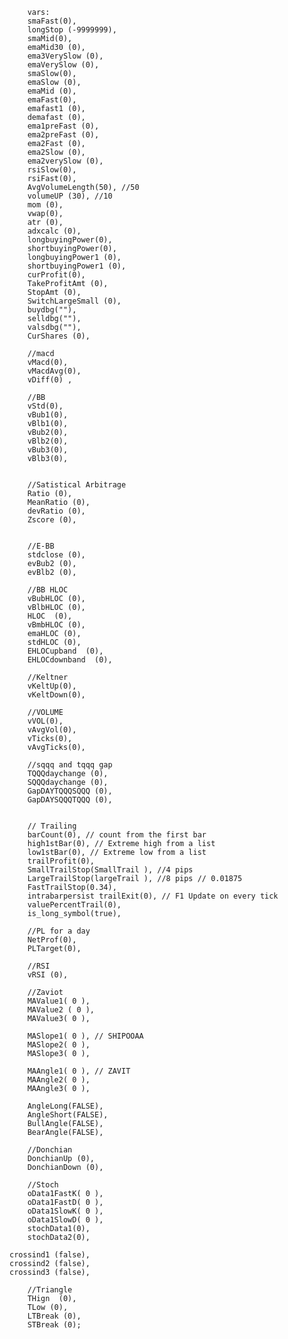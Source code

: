 
        vars:
        smaFast(0),
        longStop (-9999999),
        smaMid(0),
        emaMid30 (0),
        ema3VerySlow (0),
        emaVerySlow (0),
        smaSlow(0),
        emaSlow (0),
        emaMid (0),
        emaFast(0),
        emafast1 (0),
        demafast (0),
        ema1preFast (0), 
        ema2preFast (0), 
        ema2Fast (0),
        ema2Slow (0),
        ema2verySlow (0),
        rsiSlow(0),
        rsiFast(0),
        AvgVolumeLength(50), //50
        volumeUP (30), //10
        mom (0),
        vwap(0), 
        atr (0),
        adxcalc (0),
        longbuyingPower(0),
        shortbuyingPower(0),
        longbuyingPower1 (0),
        shortbuyingPower1 (0),
        curProfit(0),
        TakeProfitAmt (0),
        StopAmt (0),
        SwitchLargeSmall (0),
        buydbg(""),
        selldbg(""),
        valsdbg(""),
        CurShares (0),

        //macd
        vMacd(0), 
        vMacdAvg(0), 
        vDiff(0) ,

        //BB
        vStd(0),
        vBub1(0),
        vBlb1(0),
        vBub2(0),
        vBlb2(0),
        vBub3(0),
        vBlb3(0),


        //Satistical Arbitrage
        Ratio (0),
        MeanRatio (0),
        devRatio (0),
        Zscore (0),


        //E-BB
        stdclose (0),
        evBub2 (0),
        evBlb2 (0),

        //BB HLOC
        vBubHLOC (0),
        vBlbHLOC (0),
        HLOC  (0),
        vBmbHLOC (0),
        emaHLOC (0),
        stdHLOC (0),
        EHLOCupband  (0),
        EHLOCdownband  (0),

        //Keltner
        vKeltUp(0),
        vKeltDown(0),

        //VOLUME
        vVOL(0),
        vAvgVol(0),
        vTicks(0),
        vAvgTicks(0),

        //sqqq and tqqq gap
        TQQQdaychange (0),
        SQQQdaychange (0),
        GapDAYTQQQSQQQ (0),
        GapDAYSQQQTQQQ (0),


        // Trailing
        barCount(0), // count from the first bar
        high1stBar(0), // Extreme high from a list 
        low1stBar(0), // Extreme low from a list 
        trailProfit(0),
        SmallTrailStop(SmallTrail ), //4 pips 
        LargeTrailStop(largeTrail ), //8 pips // 0.01875
        FastTrailStop(0.34),
        intrabarpersist trailExit(0), // F1 Update on every tick
        valuePercentTrail(0),
        is_long_symbol(true),

        //PL for a day
        NetProf(0),
        PLTarget(0),

        //RSI
        vRSI (0), 

        //Zaviot
        MAValue1( 0 ),
        MAValue2 ( 0 ),
        MAValue3( 0 ), 
                
        MASlope1( 0 ), // SHIPOOAA
        MASlope2( 0 ), 
        MASlope3( 0 ), 
                
        MAAngle1( 0 ), // ZAVIT
        MAAngle2( 0 ),
        MAAngle3( 0 ),

        AngleLong(FALSE),
        AngleShort(FALSE),
        BullAngle(FALSE), 
        BearAngle(FALSE),         

        //Donchian
        DonchianUp (0),
        DonchianDown (0),                 

        //Stoch
        oData1FastK( 0 ),
        oData1FastD( 0 ), 
        oData1SlowK( 0 ),
        oData1SlowD( 0 ), 
        stochData1(0),
        stochData2(0),
        
	crossind1 (false),
	crossind2 (false),
	crossind3 (false),

        //Triangle
        THign  (0),
        TLow (0),
        LTBreak (0),
        STBreak (0);
